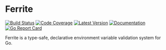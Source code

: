 # Ferrite

[![Build Status](https://github.com/dogmatiq/ferrite/actions/workflows/ci.yml/badge.svg)](https://github.com/dogmatiq/ferrite/actions/workflows/ci.yml)
[![Code Coverage](https://img.shields.io/codecov/c/github/dogmatiq/ferrite/main.svg)](https://codecov.io/github/dogmatiq/ferrite)
[![Latest Version](https://img.shields.io/github/tag/dogmatiq/ferrite.svg?label=semver)](https://semver.org)
[![Documentation](https://img.shields.io/badge/go.dev-reference-007d9c)](https://pkg.go.dev/github.com/dogmatiq/ferrite)
[![Go Report Card](https://goreportcard.com/badge/github.com/dogmatiq/ferrite)](https://goreportcard.com/report/github.com/dogmatiq/ferrite)

Ferrite is a type-safe, declarative environment variable validation system for
Go.
